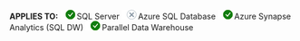 <Token>**APPLIES TO:** ![Yes](media/yes-icon.png)SQL Server ![No](media/no-icon.png)Azure SQL Database ![Yes](media/yes-icon.png)Azure Synapse Analytics (SQL DW) ![Yes](media/yes-icon.png)Parallel Data Warehouse </Token>

